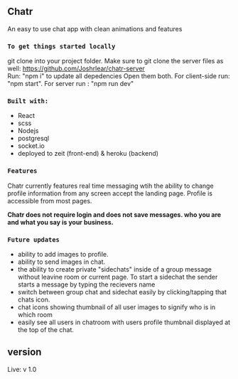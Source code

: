 ## Chatr

An easy to use chat app with clean animations and features

### `To get things started locally`

git clone into your project folder. Make sure to git clone the server files as well: https://github.com/Joshrlear/chatr-server<br>
Run: "npm i" to update all depedencies
Open them both. For client-side run: "npm start". For server run : "npm run dev"

### `Built with:`

- React
- scss
- Nodejs
- postgresql
- socket.io
- deployed to zeit (front-end) & heroku (backend)

### `Features`

Chatr currently features real time messaging wtih the ability to 
change profile information from any screen accept the landing page.
Profile is accessible from most pages.

**Chatr does not require login and does not save messages. who you are**
**and what you say is your business.**

### `Future updates`

- ability to add images to profile.
- ability to send images in chat.
- the ability to create private "sidechats" inside of a group message without leavine room or current page.
To start a sidechat the sender starts a message by typing the recievers name
- switch between group chat and sidechat easily by clicking/tapping that chats icon.
- chat icons showing thumbnail of all user images to signify who is in which room
- easily see all users in chatroom with users profile thumbnail displayed at the top
of the chat.

## version

Live: v 1.0